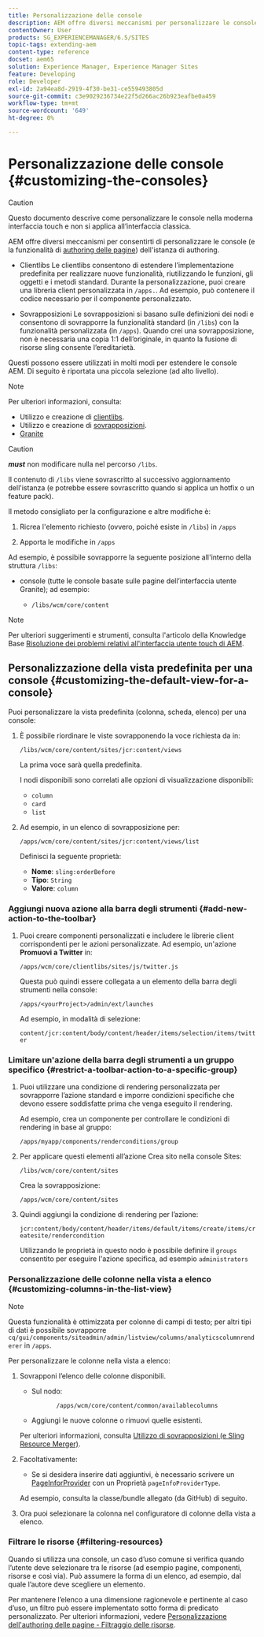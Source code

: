 ```yaml
---
title: Personalizzazione delle console
description: AEM offre diversi meccanismi per personalizzare le console dell’istanza di authoring
contentOwner: User
products: SG_EXPERIENCEMANAGER/6.5/SITES
topic-tags: extending-aem
content-type: reference
docset: aem65
solution: Experience Manager, Experience Manager Sites
feature: Developing
role: Developer
exl-id: 2a94ea8d-2919-4f30-be31-ce559493805d
source-git-commit: c3e9029236734e22f5d266ac26b923eafbe0a459
workflow-type: tm+mt
source-wordcount: '649'
ht-degree: 0%

---
```


# Personalizzazione delle console {#customizing-the-consoles}

>[!CAUTION]
>
>Questo documento descrive come personalizzare le console nella moderna interfaccia touch e non si applica all’interfaccia classica.

AEM offre diversi meccanismi per consentirti di personalizzare le console (e la funzionalità di [authoring delle pagine](/help/sites-developing/customizing-page-authoring-touch.md)) dell&#39;istanza di authoring.

* Clientlibs
Le clientlibs consentono di estendere l’implementazione predefinita per realizzare nuove funzionalità, riutilizzando le funzioni, gli oggetti e i metodi standard. Durante la personalizzazione, puoi creare una libreria client personalizzata in `/apps.`. Ad esempio, può contenere il codice necessario per il componente personalizzato.

* Sovrapposizioni
Le sovrapposizioni si basano sulle definizioni dei nodi e consentono di sovrapporre la funzionalità standard (in `/libs`) con la funzionalità personalizzata (in `/apps`). Quando crei una sovrapposizione, non è necessaria una copia 1:1 dell’originale, in quanto la fusione di risorse sling consente l’ereditarietà.

Questi possono essere utilizzati in molti modi per estendere le console AEM. Di seguito è riportata una piccola selezione (ad alto livello).

>[!NOTE]
>
>Per ulteriori informazioni, consulta:
>
>* Utilizzo e creazione di [clientlibs](/help/sites-developing/clientlibs.md).
>* Utilizzo e creazione di [sovrapposizioni](/help/sites-developing/overlays.md).
>* [Granite](https://helpx.adobe.com/experience-manager/6-5/sites/developing/using/reference-materials/granite-ui/api/index.html)
>


>[!CAUTION]
>
>***must*** non modificare nulla nel percorso `/libs`.
>
>Il contenuto di `/libs` viene sovrascritto al successivo aggiornamento dell&#39;istanza (e potrebbe essere sovrascritto quando si applica un hotfix o un feature pack).
>
>Il metodo consigliato per la configurazione e altre modifiche è:
>
>1. Ricrea l&#39;elemento richiesto (ovvero, poiché esiste in `/libs`) in `/apps`
>
>1. Apporta le modifiche in `/apps`
>

Ad esempio, è possibile sovrapporre la seguente posizione all&#39;interno della struttura `/libs`:

* console (tutte le console basate sulle pagine dell’interfaccia utente Granite); ad esempio:

   * `/libs/wcm/core/content`

>[!NOTE]
>
>Per ulteriori suggerimenti e strumenti, consulta l&#39;articolo della Knowledge Base [Risoluzione dei problemi relativi all&#39;interfaccia utente touch di AEM](https://helpx.adobe.com/experience-manager/kb/troubleshooting-aem-touchui-issues.html).

## Personalizzazione della vista predefinita per una console {#customizing-the-default-view-for-a-console}

Puoi personalizzare la vista predefinita (colonna, scheda, elenco) per una console:

1. È possibile riordinare le viste sovrapponendo la voce richiesta da in:

   `/libs/wcm/core/content/sites/jcr:content/views`

   La prima voce sarà quella predefinita.

   I nodi disponibili sono correlati alle opzioni di visualizzazione disponibili:

   * `column`
   * `card`
   * `list`

1. Ad esempio, in un elenco di sovrapposizione per:

   `/apps/wcm/core/content/sites/jcr:content/views/list`

   Definisci la seguente proprietà:

   * **Nome**: `sling:orderBefore`
   * **Tipo**: `String`
   * **Valore**: `column`

### Aggiungi nuova azione alla barra degli strumenti {#add-new-action-to-the-toolbar}

1. Puoi creare componenti personalizzati e includere le librerie client corrispondenti per le azioni personalizzate. Ad esempio, un&#39;azione **Promuovi a Twitter** in:

   `/apps/wcm/core/clientlibs/sites/js/twitter.js`

   Questa può quindi essere collegata a un elemento della barra degli strumenti nella console:

   `/apps/<yourProject>/admin/ext/launches`

   Ad esempio, in modalità di selezione:

   `content/jcr:content/body/content/header/items/selection/items/twitter`

### Limitare un&#39;azione della barra degli strumenti a un gruppo specifico {#restrict-a-toolbar-action-to-a-specific-group}

1. Puoi utilizzare una condizione di rendering personalizzata per sovrapporre l’azione standard e imporre condizioni specifiche che devono essere soddisfatte prima che venga eseguito il rendering.

   Ad esempio, crea un componente per controllare le condizioni di rendering in base al gruppo:

   `/apps/myapp/components/renderconditions/group`

1. Per applicare questi elementi all’azione Crea sito nella console Sites:

   `/libs/wcm/core/content/sites`

   Crea la sovrapposizione:

   `/apps/wcm/core/content/sites`

1. Quindi aggiungi la condizione di rendering per l’azione:

   `jcr:content/body/content/header/items/default/items/create/items/createsite/rendercondition`

   Utilizzando le proprietà in questo nodo è possibile definire il `groups` consentito per eseguire l&#39;azione specifica, ad esempio `administrators`

### Personalizzazione delle colonne nella vista a elenco {#customizing-columns-in-the-list-view}

>[!NOTE]
>
>Questa funzionalità è ottimizzata per colonne di campi di testo; per altri tipi di dati è possibile sovrapporre `cq/gui/components/siteadmin/admin/listview/columns/analyticscolumnrenderer` in `/apps`.

Per personalizzare le colonne nella vista a elenco:

1. Sovrapponi l’elenco delle colonne disponibili.

   * Sul nodo:

     ```
            /apps/wcm/core/content/common/availablecolumns
     ```

   * Aggiungi le nuove colonne o rimuovi quelle esistenti.

   Per ulteriori informazioni, consulta [Utilizzo di sovrapposizioni (e Sling Resource Merger)](/help/sites-developing/overlays.md).

1. Facoltativamente:

   * Se si desidera inserire dati aggiuntivi, è necessario scrivere un [PageInforProvider](https://helpx.adobe.com/experience-manager/6-5/sites/developing/using/reference-materials/javadoc/com/day/cq/wcm/api/PageInfoProvider.html) con un
     Proprietà `pageInfoProviderType`.

   Ad esempio, consulta la classe/bundle allegato (da GitHub) di seguito.

1. Ora puoi selezionare la colonna nel configuratore di colonne della vista a elenco.

### Filtrare le risorse {#filtering-resources}

Quando si utilizza una console, un caso d’uso comune si verifica quando l’utente deve selezionare tra le risorse (ad esempio pagine, componenti, risorse e così via). Può assumere la forma di un elenco, ad esempio, dal quale l’autore deve scegliere un elemento.

Per mantenere l’elenco a una dimensione ragionevole e pertinente al caso d’uso, un filtro può essere implementato sotto forma di predicato personalizzato. Per ulteriori informazioni, vedere [Personalizzazione dell&#39;authoring delle pagine - Filtraggio delle risorse](/help/sites-developing/customizing-page-authoring-touch.md#filtering-resources).

